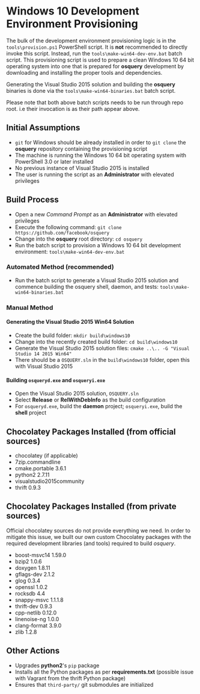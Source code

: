 # Windows 10 Development Environment Provisioning

The bulk of the development environment provisioning logic is in the `tools\provision.ps1` PowerShell script. It is **not** recommended to directly invoke this script. Instead, run the `tools\make-win64-dev-env.bat` batch script. This provisioning script is used to prepare a clean Windows 10 64 bit operating system into one that is prepared for **osquery** development by downloading and installing the proper tools and dependencies.

Generating the Visual Studio 2015 solution and building the **osquery** binaries is done via the `tools\make-win64-binaries.bat` batch script. 

Please note that both above batch scripts needs  to be run through repo root. i.e their invocation is as their path appear above.

## Initial Assumptions

 * `git` for Windows should be already installed in order to `git clone` the **osquery** repository containing the provisioning script
 * The machine is running the Windows 10 64 bit operating system with PowerShell 3.0 or later installed
 * No previous instance of Visual Studio 2015 is installed
 * The user is running the script as an **Administrator** with elevated privileges

## Build Process

 * Open a new *Command Prompt* as an **Administrator** with elevated privileges
 * Execute the following command: `git clone https://github.com/facebook/osquery`
 * Change into the **osquery** root directory: `cd osquery`
 * Run the batch script to provision a Windows 10 64 bit development environment: `tools\make-win64-dev-env.bat`
 
### Automated Method (recommended)

 * Run the batch script to generate a Visual Studio 2015 solution and commence building the osquery shell, daemon, and tests: `tools\make-win64-binaries.bat`

### Manual Method
#### Generating the Visual Studio 2015 Win64 Solution

 * Create the build folder: `mkdir build\windows10`
 * Change into the recently created build folder: `cd build\windows10`
 * Generate the Visual Studio 2015 solution files: `cmake ..\.. -G "Visual Studio 14 2015 Win64"`
 * There should be a `OSQUERY.sln` in the `build\windows10` folder, open this with Visual Studio 2015

#### Building `osqueryd.exe` and `osqueryi.exe`
 
 * Open the Visual Studio 2015 solution, `OSQUERY.sln`
 * Select **Release** or **RelWithDebInfo** as the build configuration
 * For `osqueryd.exe`, build the **daemon** project; `osqueryi.exe`, build the **shell** project
   
## Chocolatey Packages Installed (from official sources)

 * chocolatey (if applicable)
 * 7zip.commandline
 * cmake.portable 3.6.1
 * python2 2.7.11
 * visualstudio2015community
 * thrift 0.9.3

## Chocolatey Packages Installed (from private sources)

Official chocolatey sources do not provide everything we need. In order to mitigate this issue, we built our own custom Chocolatey packages with the required development libraries (and tools) required to build *osquery*.

 * boost-msvc14 1.59.0
 * bzip2 1.0.6
 * doxygen 1.8.11
 * gflags-dev 2.1.2
 * glog 0.3.4
 * openssl 1.0.2
 * rocksdb 4.4
 * snappy-msvc 1.1.1.8
 * thrift-dev 0.9.3
 * cpp-netlib 0.12.0
 * linenoise-ng 1.0.0
 * clang-format 3.9.0
 * zlib 1.2.8

## Other Actions

 * Upgrades **python2**'s `pip` package
 * Installs all the Python packages as per **requirements.txt** (possible issue with Vagrant from the thrift Python package)
 * Ensures that `third-party/` git submodules are initialized
